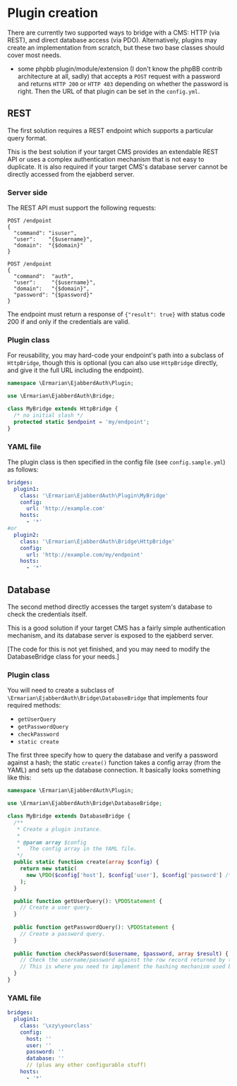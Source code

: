 # Plugin creation

There are currently two supported ways to bridge with a CMS: HTTP (via REST), and direct database access (via PDO).
Alternatively, plugins may create an implementation from scratch, but these two base classes should cover most needs.

- some phpbb plugin/module/extension (I don't know the phpBB contrib architecture at all, sadly) that accepts a `POST` request with a password and returns `HTTP 200` or `HTTP 403` depending on whether the password is right. Then the URL of that plugin can be set in the `config.yml`.

## REST

The first solution requires a REST endpoint which supports a particular query format.

This is the best solution if your target CMS provides an extendable REST API or uses a complex authentication
mechanism that is not easy to duplicate. It is also required if your target CMS's database server cannot be
directly accessed from the ejabberd server.

### Server side

The REST API must support the following requests:

```
POST /endpoint
{
  "command": "isuser",
  "user":    "{$username}",
  "domain":  "{$domain}"
}

POST /endpoint
{
  "command":  "auth",
  "user":     "{$username}",
  "domain":   "{$domain}",
  "password": "{$password}"
}
```

The endpoint must return a response of `{"result": true}` with status code 200 if and only if the credentials are valid.

### Plugin class

For reusability, you may hard-code your endpoint's path into a subclass of `HttpBridge`, though this is optional
(you can also use `HttpBridge` directly, and give it the full URL including the endpoint).

```php
namespace \Ermarian\EjabberdAuth\Plugin;

use \Ermarian\EjabberdAuth\Bridge;

class MyBridge extends HttpBridge {
  /* no initial slash */
  protected static $endpoint = 'my/endpoint';
}
```

### YAML file

The plugin class is then specified in the config file (see `config.sample.yml`) as follows:

```yaml
bridges:
  plugin1:
    class: '\Ermarian\EjabberdAuth\Plugin\MyBridge'
    config:
      url: 'http://example.com'
    hosts:
      - '*'
#or
  plugin2:
    class: '\Ermarian\EjabberdAuth\Bridge\HttpBridge'
    config:
      url: 'http://example.com/my/endpoint'
    hosts:
      - '*'
```

## Database

The second method directly accesses the target system's database to check the credentials itself.

This is a good solution if your target CMS has a fairly simple authentication mechanism, and its database
server is exposed to the ejabberd server.

[The code for this is not yet finished, and you may need to modify the DatabaseBridge class for your needs.]

### Plugin class

You will need to create a subclass of `\Ermarian\EjabberdAuth\Bridge\DatabaseBridge` that implements four required methods:

* `getUserQuery`
* `getPasswordQuery`
* `checkPassword`
* `static create`

The first three specify how to query the database and verify a password against a hash; the static `create()` function
takes a config array (from the YAML) and sets up the database connection. It basically looks something like this:

```php
namespace \Ermarian\EjabberdAuth\Plugin;

use \Ermarian\EjabberdAuth\Bridge\DatabaseBridge;

class MyBridge extends DatabaseBridge {
  /**
   * Create a plugin instance.
   *
   * @param array $config
   *   The config array in the YAML file.
   */
  public static function create(array $config) {
    return new static(
      new \PDO($config['host'], $config['user'], $config['password'] /* etc */);
    );
  }

  public function getUserQuery(): \PDOStatement {
    // Create a user query.
  }
  
  public function getPasswordQuery(): \PDOStatement {
    // Create a password query.
  }
  
  public function checkPassword($username, $password, array $result) {
    // Check the username/password against the row record returned by the password query.
    // This is where you need to implement the hashing mechanism used by the CMS.
  }
}
```

### YAML file

```yaml
bridges:
  plugin1:
    class: '\xzy\yourclass'
    config:
      host: ''
      user: ''
      password: ''
      database: ''
      // (plus any other configurable stuff)
    hosts:
      - '*'
```

